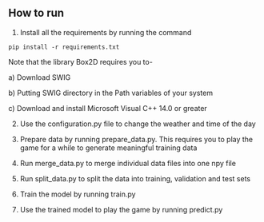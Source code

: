 ## How to run

1. Install all the requirements by running the command

```
pip install -r requirements.txt
```

Note that the library Box2D requires you to-

a) Download SWIG

b) Putting SWIG directory in the Path variables of your system

c) Download and install Microsoft Visual C++ 14.0 or greater


2. Use the configuration.py file to change the weather and time of the day

3. Prepare data by running prepare_data.py. This requires you to play the game for a while to generate meaningful training data

4. Run merge_data.py to merge individual data files into one npy file

5. Run split_data.py to split the data into training, validation and test sets

6. Train the model by running train.py

7. Use the trained model to play the game by running predict.py